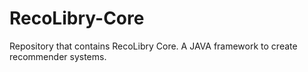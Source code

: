 # RecoLibry-Core
Repository that contains RecoLibry Core. A JAVA framework to create recommender systems.
